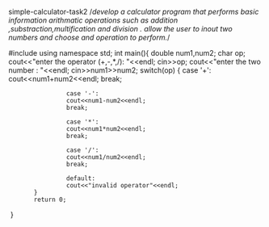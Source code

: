  simple-calculator-task2
/*develop a calculator program that performs basic information arithmatic
 operations such as addition ,substraction,multification and division . 
 allow the user to inout two numbers and choose and operation to perform.*/

 
 #include<iostream>
 using namespace std;
 int main(){
           double num1,num2;
           char op;
           cout<<"enter the operator (+,-,*,/):     "<<endl;
           cin>>op;
           cout<<"enter the two number :      "<<endl; 
           cin>>num1>>num2;
           switch(op)
           {
                    case '+':
                    cout<<num1+num2<<endl;
                    break;

                    case '-':
                    cout<<num1-num2<<endl;
                    break;

                    case '*':
                    cout<<num1*num2<<endl;
                    break;

                    case '/':
                    cout<<num1/num2<<endl;
                    break;

                    default:
                    cout<<"invalid operator"<<endl;
           }
           return 0;
 }
